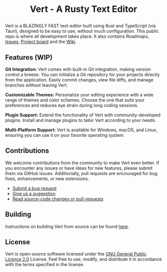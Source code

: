 # <p align="center"> Vert - A Rusty Text Editor </p>

Vert is a BLAZINGLY FAST text-editor built using Rust and TypeScript (via Tauri), designed to be easy to use, without much configuration. This public repo is where all development takes place. It also contains Roadmaps, <a href="">Issues</a>, <a href="">Project board</a> and the <a href="">Wiki</a>.

## Features (WIP)

**Git Integration:** Vert comes with built-in Git integration, making version control a breeze. You can initialize a Git repository for your projects directly from the application. Easily commit changes, view file diffs, and manage branches without leaving Vert.

**Customizable Themes:** Personalize your editing experience with a wide range of themes and color schemes. Choose the one that suits your preferences and reduces eye strain during long coding sessions.

**Plugin Support:** Extend the functionality of Vert with community-developed plugins. Install and manage plugins to tailor Vert according to your needs.

**Multi-Platform Support:** Vert is available for Windows, macOS, and Linux, ensuring you can use it on your favorite operating system.

## Contributions

We welcome contributions from the community to make Vert even better. If you encounter any issues or have ideas for new features, please submit them via GitHub issues. Additionally, pull requests are encouraged for bug fixes, enhancements, or new extensions.

- <a href=""> Submit a bug request </a>
- <a href=""> Give us a suggestion </a>
- <a href=""> Read source-code changes or pull-requests </a>

## Building 

Instructions on building Vert from source can be found <a href="https://github.com/davidgordon12/Vert/wiki/Build-Vert-from-source">here</a>.

## License 

Vert is open-source software licensed under the <a href="https://github.com/davidgordon12/Vert/edit/master/LICENSE">GNU General Public Licence 2.0</a> License. Feel free to use, modify, and distribute it in accordance with the terms specified in the license.

